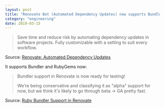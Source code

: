 ```yaml
---
layout: post
title: "Renovate Bot (Automated Dependency Updates) now supports Bundler"
category: "engineering"
date: 2019-03-15
---
```


> Save time and reduce risk by automating dependency updates in software projects. Fully customizable with a setting to suit every workflow.

Source: [Renovate: Automated Dependency Updates](https://renovatebot.com/)

It supports Bundler and RubyGems now:

> Bundler support in Renovate is now ready for testing!
>
> We're being conservative and classifying it as "alpha" support for now, but we think it's likely to go through beta -> GA pretty fast.

Source: [Ruby Bundler Support in Renovate](https://renovatebot.com/blog/ruby-bundler-support)
